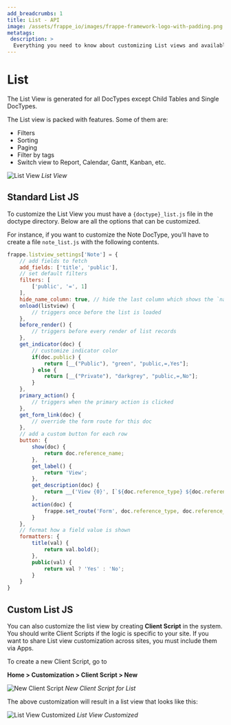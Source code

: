 ```yaml
---
add_breadcrumbs: 1
title: List - API
image: /assets/frappe_io/images/frappe-framework-logo-with-padding.png
metatags:
 description: >
  Everything you need to know about customizing List views and available API methods.
---
```


# List

The List View is generated for all DocTypes except Child Tables and Single DocTypes.

The List view is packed with features. Some of them are:

- Filters
- Sorting
- Paging
- Filter by tags
- Switch view to Report, Calendar, Gantt, Kanban, etc.

![List View](/docs/assets/img/list-view.png)
*List View*

## Standard List JS

To customize the List View you must have a `{doctype}_list.js` file in the doctype directory.
Below are all the options that can be customized.

For instance, if you want to customize the Note DocType, you'll have to create a file `note_list.js` with the following contents.

```js
frappe.listview_settings['Note'] = {
	// add fields to fetch
	add_fields: ['title', 'public'],
	// set default filters
	filters: [
		['public', '=', 1]
	],
	hide_name_column: true, // hide the last column which shows the `name`
	onload(listview) {
		// triggers once before the list is loaded
	},
	before_render() {
		// triggers before every render of list records
	},
	get_indicator(doc) {
		// customize indicator color
		if(doc.public) {
			return [__("Public"), "green", "public,=,Yes"];
		} else {
			return [__("Private"), "darkgrey", "public,=,No"];
		}
	},
	primary_action() {
		// triggers when the primary action is clicked
	},
	get_form_link(doc) {
		// override the form route for this doc
	},
	// add a custom button for each row
	button: {
		show(doc) {
			return doc.reference_name;
		},
		get_label() {
			return 'View';
		},
		get_description(doc) {
			return __('View {0}', [`${doc.reference_type} ${doc.reference_name}`])
		},
		action(doc) {
			frappe.set_route('Form', doc.reference_type, doc.reference_name);
		}
	},
	// format how a field value is shown
	formatters: {
		title(val) {
			return val.bold();
		},
		public(val) {
			return val ? 'Yes' : 'No';
		}
	}
}
```

## Custom List JS

You can also customize the list view by creating **Client Script** in the
system. You should write Client Scripts if the logic is specific to your site.
If you want to share List view customization across sites, you must include them
via Apps.

To create a new Client Script, go to

**Home > Customization > Client Script > New**

![New Client Script](/docs/assets/img/client-script-list.png)
*New Client Script for List*

The above customization will result in a list view that looks like this:

![List View Customized](/docs/assets/img/list-view-customized.png)
*List View Customized*
